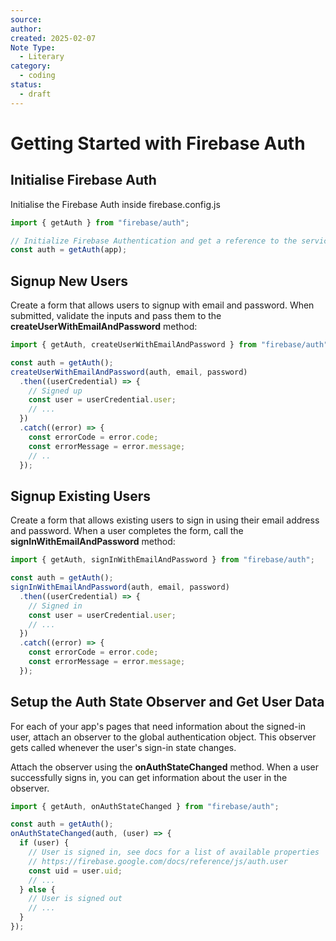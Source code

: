 ```yaml
---
source: 
author: 
created: 2025-02-07
Note Type:
  - Literary
category:
  - coding
status:
  - draft
---
```

# Getting Started with Firebase Auth
## Initialise Firebase Auth
Initialise the Firebase Auth inside firebase.config.js
```js
import { getAuth } from "firebase/auth";

// Initialize Firebase Authentication and get a reference to the service
const auth = getAuth(app);
```
## Signup New Users
Create a form that allows users to signup with email and password. When submitted, validate the inputs and pass them to the **createUserWithEmailAndPassword** method:
```js
import { getAuth, createUserWithEmailAndPassword } from "firebase/auth";

const auth = getAuth();
createUserWithEmailAndPassword(auth, email, password)
  .then((userCredential) => {
    // Signed up 
    const user = userCredential.user;
    // ...
  })
  .catch((error) => {
    const errorCode = error.code;
    const errorMessage = error.message;
    // ..
  });
```

## Signup Existing Users
Create a form that allows existing users to sign in using their email address and password. When a user completes the form, call the **signInWithEmailAndPassword** method:
```js
import { getAuth, signInWithEmailAndPassword } from "firebase/auth";

const auth = getAuth();
signInWithEmailAndPassword(auth, email, password)
  .then((userCredential) => {
    // Signed in 
    const user = userCredential.user;
    // ...
  })
  .catch((error) => {
    const errorCode = error.code;
    const errorMessage = error.message;
  });
```
## Setup the Auth State Observer and Get User Data
For each of your app's pages that need information about the signed-in user, attach an observer to the global authentication object. This observer gets called whenever the user's sign-in state changes.

Attach the observer using the **onAuthStateChanged** method. When a user successfully signs in, you can get information about the user in the observer.
```js
import { getAuth, onAuthStateChanged } from "firebase/auth";

const auth = getAuth();
onAuthStateChanged(auth, (user) => {
  if (user) {
    // User is signed in, see docs for a list of available properties
    // https://firebase.google.com/docs/reference/js/auth.user
    const uid = user.uid;
    // ...
  } else {
    // User is signed out
    // ...
  }
});
```